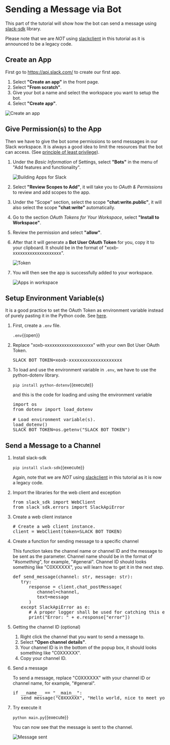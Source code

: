 # Sending a Message via Bot

This part of the tutorial will show how the bot can send a message using [slack-sdk](https://pypi.org/project/slack-sdk/) library.

Please note that we are *NOT* using [slackclient](https://pypi.org/project/slackclient/) in this tutorial as it is announced to be a legacy code.

## Create an App

First go to https://api.slack.com/ to create our first app.

1. Select **"Create an app"** in the front page.
2. Select **"From scratch"**.
3. Give your bot a name and select the workspace you want to setup the bot.
4. Select **"Create app"**.

![Create an app](./assets/step1/create_an_app.jpg)

## Give Permission(s) to the App

Then we have to give the bot some permissions to send messages in our Slack workspace. It is always a good idea to limit the resources that the bot can access. (See [principle of least privilege](https://en.wikipedia.org/wiki/Principle_of_least_privilege)).

1. Under the *Basic Information* of Settings, select **"Bots"** in the menu of "Add features and functionality".
   
	![Building Apps for Slack](./assets/step1/building_apps_for_slack.jpg)
2. Select **"Review Scopes to Add"**, it will take you to *OAuth & Permissions* to review and add scopes to the app.
3. Under the "Scope" section, select the scope **"chat:write.public"**, it will also select the scope **"chat:write"** automatically.
4. Go to the section *OAuth Tokens for Your Workspace*, select **"Install to Workspace"**.
5. Review the permission and select **"allow"**.
6. After that it will generate a **Bot User OAuth Token** for you, copy it to your clipboard. It should be in the format of "xoxb-xxxxxxxxxxxxxxxxxxxx".
   
   ![Token](./assets/step1/token.jpg)
7. You will then see the app is successfully added to your workspace.
   
   ![Apps in workspace](./assets/step1/apps_in_workspace.jpg)

## Setup Environment Variable(s)

It is a good practice to set the OAuth Token as environment variable instead of purely pasting it in the Python code. See [here](https://api.slack.com/authentication/best-practices).

1. First, create a `.env` file.
   
   `.env`{{open}}
2. Replace "xoxb-xxxxxxxxxxxxxxxxxxxx" with your own Bot User OAuth Token.

   <pre class="file" data-filename=".env" data-target="replace">
   SLACK_BOT_TOKEN=xoxb-xxxxxxxxxxxxxxxxxxxx
   </pre>

3. To load and use the environment variable in `.env`, we have to use the python-dotenv library.

   `pip install python-dotenv`{{execute}}

   and this is the code for loading and using the environment variable

   <pre class="file" data-filename="main.py" data-target="replace">
   import os
   from dotenv import load_dotenv

   # Load environment variable(s).
   load_dotenv()
   SLACK_BOT_TOKEN=os.getenv("SLACK_BOT_TOKEN")
   </pre>

## Send a Message to a Channel

1. Install slack-sdk

   `pip install slack-sdk`{{execute}}

   Again, note that we are *NOT* using [slackclient](https://pypi.org/project/slackclient/) in this tutorial as it is now a legacy code.

2. Import the libraries for the web client and exception

   <pre class="file" data-filename="main.py" data-target="prepend">
   from slack_sdk import WebClient
   from slack_sdk.errors import SlackApiError
   </pre>

3. Create a web client instance

   <pre class="file" data-filename="main.py" data-target="append">
   # Create a web client instance.
   client = WebClient(token=SLACK_BOT_TOKEN)
   </pre>

4. Create a function for sending message to a specific channel

   This function takes the channel name or channel ID and the message to be sent as the parameter.
   Channel name should be in the format of "#*something*", for example, "#general".
   Channel ID should looks something like "C0XXXXXX", you will learn how to get it in the next step.

   <pre class="file" data-filename="main.py" data-target="append">
   def send_message(channel: str, message: str):
      try:
         response = client.chat_postMessage(
            channel=channel,
            text=message
         )
      except SlackApiError as e:
         # A proper logger shall be used for catching this exception.
         print("Error: " + e.response["error"])
   </pre>

5. Getting the channel ID (optional)
   1. Right click the channel that you want to send a message to.
   2. Select **"Open channel details"**.
   3. Your channel ID is in the bottom of the popup box, it should looks something like "C0XXXXXX".
   4. Copy your channel ID.

6. Send a message

   To send a message, replace "C0XXXXXX" with your channel ID or channel name, for example, "#general".

   <pre class="file" data-filename="main.py" data-target="append">
   if __name__ == "__main__":
      send_message("C0XXXXXX", "Hello world, nice to meet you!")
   </pre>

7. Try execute it

   `python main.py`{{execute}}

   You can now see that the message is sent to the channel.

   ![Message sent](./assets/step1/message_sent_success.jpg)
